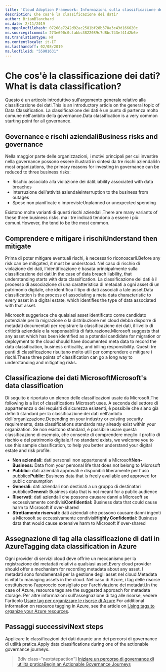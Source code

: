 ```yaml
---
title: 'Cloud Adoption Framework: Informazioni sulla classificazione dei dati'
description: Che cos'è la classificazione dei dati?
author: BrianBlanchard
ms.date: 2/11/2019
ms.openlocfilehash: 07268e7242d92ac2581bf28b378a3c43d166620c
ms.sourcegitcommit: 273e690c0cfabbc3822089c7d8bc743ef41d2b6e
ms.translationtype: HT
ms.contentlocale: it-IT
ms.lasthandoff: 02/08/2019
ms.locfileid: "55901631"
---
```

<!-- markdownlint-disable MD026 -->

# <a name="what-is-data-classification"></a><span data-ttu-id="f5fda-103">Che cos'è la classificazione dei dati?</span><span class="sxs-lookup"><span data-stu-id="f5fda-103">What is data classification?</span></span>

<span data-ttu-id="f5fda-104">Questo è un articolo introduttivo sull'argomento generale relativo alla classificazione dei dati.</span><span class="sxs-lookup"><span data-stu-id="f5fda-104">This is an introductory article on the general topic of Data Classification.</span></span> <span data-ttu-id="f5fda-105">La classificazione dei dati è un punto di partenza molto comune nell'ambito della governance.</span><span class="sxs-lookup"><span data-stu-id="f5fda-105">Data classification is a very common starting point for all governance.</span></span>

## <a name="business-risks-and-governance"></a><span data-ttu-id="f5fda-106">Governance e rischi aziendali</span><span class="sxs-lookup"><span data-stu-id="f5fda-106">Business risks and governance</span></span>

<span data-ttu-id="f5fda-107">Nella maggior parte delle organizzazioni, i motivi principali per cui investire nella governance possono essere illustrati in sintesi da tre rischi aziendali:</span><span class="sxs-lookup"><span data-stu-id="f5fda-107">In most organizations, the primary reasons for investing in governance can be reduced to three business risks:</span></span>

* <span data-ttu-id="f5fda-108">Rischio associato alla violazione dei dati</span><span class="sxs-lookup"><span data-stu-id="f5fda-108">Liability associated with data breaches</span></span>
* <span data-ttu-id="f5fda-109">Interruzione dell'attività aziendale</span><span class="sxs-lookup"><span data-stu-id="f5fda-109">Interruption to the business from outages</span></span>
* <span data-ttu-id="f5fda-110">Spese non pianificate o impreviste</span><span class="sxs-lookup"><span data-stu-id="f5fda-110">Unplanned or unexpected spending</span></span>

<span data-ttu-id="f5fda-111">Esistono molte varianti di questi rischi aziendali,</span><span class="sxs-lookup"><span data-stu-id="f5fda-111">There are many variants of these three business risks.</span></span> <span data-ttu-id="f5fda-112">ma i tre indicati tendono a essere i più comuni.</span><span class="sxs-lookup"><span data-stu-id="f5fda-112">However, the tend to be the most common.</span></span>

## <a name="understand-then-mitigate"></a><span data-ttu-id="f5fda-113">Comprendere e mitigare i rischi</span><span class="sxs-lookup"><span data-stu-id="f5fda-113">Understand then mitigate</span></span>

<span data-ttu-id="f5fda-114">Prima di poter mitigare eventuali rischi, è necessario riconoscerli.</span><span class="sxs-lookup"><span data-stu-id="f5fda-114">Before any risk can be mitigated, it must be understood.</span></span> <span data-ttu-id="f5fda-115">Nel caso di rischio di violazione dei dati, l'identificazione è basata principalmente sulla classificazione dei dati.</span><span class="sxs-lookup"><span data-stu-id="f5fda-115">In the case of data breach liability, that understanding starts with data classification.</span></span> <span data-ttu-id="f5fda-116">La classificazione dei dati è il processo di associazione di una caratteristica di metadati a ogni asset di un patrimonio digitale, che identifica il tipo di dati associati a tale asset.</span><span class="sxs-lookup"><span data-stu-id="f5fda-116">Data classification is the process of associating a meta data characteristic to every asset in a digital estate, which identifies the type of data associated with that asset.</span></span>

<span data-ttu-id="f5fda-117">Microsoft suggerisce che qualsiasi asset identificato come candidato potenziale per la migrazione o la distribuzione nel cloud debba disporre di metadati documentati per registrare la classificazione dei dati, il livello di criticità aziendale e la responsabilità di fatturazione.</span><span class="sxs-lookup"><span data-stu-id="f5fda-117">Microsoft suggests that any asset which has been identified as a potential candidate for migration or deployment to the cloud should have documented meta data to record the data classification, business criticality, and billing responsibility.</span></span> <span data-ttu-id="f5fda-118">Questi tre punti di classificazione risultano molto utili per comprendere e mitigare i rischi.</span><span class="sxs-lookup"><span data-stu-id="f5fda-118">These three points of classification can go a long way to understanding and mitigating risks.</span></span>

## <a name="microsofts-data-classification"></a><span data-ttu-id="f5fda-119">Classificazione dei dati Microsoft</span><span class="sxs-lookup"><span data-stu-id="f5fda-119">Microsoft's data classification</span></span>

<span data-ttu-id="f5fda-120">Di seguito è riportato un elenco delle classificazioni usate da Microsoft.</span><span class="sxs-lookup"><span data-stu-id="f5fda-120">The following is a list of classifications Microsoft uses.</span></span> <span data-ttu-id="f5fda-121">A seconda del settore di appartenenza o dei requisiti di sicurezza esistenti, è possibile che siano già definiti standard per la classificazione dei dati nell'ambito dell'organizzazione.</span><span class="sxs-lookup"><span data-stu-id="f5fda-121">Depending on your industry or existing security requirements, data classifications standards may already exist within your organization.</span></span> <span data-ttu-id="f5fda-122">Se non esistono standard, è possibile usare questa classificazione di esempio, che consente di comprendere meglio il profilo di rischio e del patrimonio digitale.</span><span class="sxs-lookup"><span data-stu-id="f5fda-122">If no standard exists, we welcome you to use this sample classification, to help you better understand your digital estate and risk profile.</span></span>  

* <span data-ttu-id="f5fda-123">**Non aziendali:** dati personali non appartenenti a Microsoft</span><span class="sxs-lookup"><span data-stu-id="f5fda-123">**Non-Business:** Data from your personal life that does not belong to Microsoft</span></span>
* <span data-ttu-id="f5fda-124">**Pubblici**: dati aziendali approvati e disponibili liberamente per l'uso pubblico</span><span class="sxs-lookup"><span data-stu-id="f5fda-124">**Public:** Business data that is freely available and approved for public consumption</span></span>
* <span data-ttu-id="f5fda-125">**Generali:** dati aziendali non destinati a un gruppo di destinatari pubblico</span><span class="sxs-lookup"><span data-stu-id="f5fda-125">**General:** Business data that is not meant for a public audience</span></span>
* <span data-ttu-id="f5fda-126">**Riservati:** dati aziendali che possono causare danni a Microsoft se eccessivamente condivisi</span><span class="sxs-lookup"><span data-stu-id="f5fda-126">**Confidential:** Business data that could cause harm to Microsoft if over-shared</span></span>
* <span data-ttu-id="f5fda-127">**Strettamente riservati:** dati aziendali che possono causare danni ingenti a Microsoft se eccessivamente condivisi</span><span class="sxs-lookup"><span data-stu-id="f5fda-127">**Highly Confidential:** Business data that would cause extensive harm to Microsoft if over-shared</span></span>

## <a name="tagging-data-classification-in-azure"></a><span data-ttu-id="f5fda-128">Assegnazione di tag alla classificazione di dati in Azure</span><span class="sxs-lookup"><span data-stu-id="f5fda-128">Tagging data classification in Azure</span></span>

<span data-ttu-id="f5fda-129">Ogni provider di servizi cloud deve offrire un meccanismo per la registrazione dei metadati relativi a qualsiasi asset.</span><span class="sxs-lookup"><span data-stu-id="f5fda-129">Every cloud provider should offer a mechanism for recording metadata about any asset.</span></span> <span data-ttu-id="f5fda-130">I metadati sono fondamentali per la gestione degli asset nel cloud.</span><span class="sxs-lookup"><span data-stu-id="f5fda-130">Metadata is vital to managing assets in the cloud.</span></span> <span data-ttu-id="f5fda-131">Nel caso di Azure, i tag delle risorse costituiscono l'approccio consigliato per l'archiviazione dei metadati.</span><span class="sxs-lookup"><span data-stu-id="f5fda-131">In the case of Azure, resource tags are the suggested approach for metadata storage.</span></span> <span data-ttu-id="f5fda-132">Per altre informazioni sull'assegnazione di tag alle risorse, vedere l'articolo [Usare tag per organizzare le risorse di Azure](/azure/azure-resource-manager/resource-group-using-tags).</span><span class="sxs-lookup"><span data-stu-id="f5fda-132">For additional information on resource tagging in Azure, see the article on [Using tags to organize your Azure resources](/azure/azure-resource-manager/resource-group-using-tags).</span></span>

## <a name="next-steps"></a><span data-ttu-id="f5fda-133">Passaggi successivi</span><span class="sxs-lookup"><span data-stu-id="f5fda-133">Next steps</span></span>

<span data-ttu-id="f5fda-134">Applicare le classificazioni dei dati durante uno dei percorsi di governance di utilità pratica.</span><span class="sxs-lookup"><span data-stu-id="f5fda-134">Apply data classifications during one of the actionable governance journeys.</span></span>

> [!div class="nextstepaction"]
> [<span data-ttu-id="f5fda-135">Iniziare un percorso di governance di utilità pratica</span><span class="sxs-lookup"><span data-stu-id="f5fda-135">Begin an Actionable Governance Journeys</span></span>](../journeys/overview.md)
